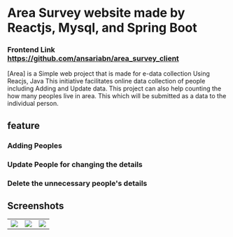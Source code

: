 # Area Survey website made by Reactjs, Mysql, and Spring Boot 
### Frontend Link https://github.com/ansariabn/area_survey_client


[Area] is a Simple web project that is made for e-data collection Using Reacjs, Java 
This initiative facilitates online data collection of people including Adding and Update data. This project can also help counting the how many peoples live in area. This  which will be submitted as a data to the individual person.


## feature 

### Adding Peoples 

### Update People for changing the details

### Delete the unnecessary people's details

## Screenshots
 
|  |  |  |
| -------| -------| -------|
| ![](https://github.com/ansariabn/area_survey_backend/assets/110123115/90a4a4db-b36e-4a97-859d-9e2e68411dcc) |![](https://github.com/ansariabn/area_survey_backend/assets/110123115/b5a5ef16-1e75-4537-9161-2d27b76c17a7) | ![](https://github.com/ansariabn/area_survey_backend/assets/110123115/1db14507-378e-4225-9dc5-785c8fd6a33c) |
